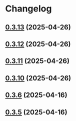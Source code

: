 # Changelog

## [0.3.13](https://github.com/DanielHabenicht/OSHome/compare/v0.3.12...oshome-mdns-v0.3.13) (2025-04-26)

## [0.3.12](https://github.com/DanielHabenicht/OSHome/compare/v0.3.11...oshome-mdns-v0.3.12) (2025-04-26)

## [0.3.11](https://github.com/DanielHabenicht/OSHome/compare/v0.3.10...oshome-mdns-v0.3.11) (2025-04-26)

## [0.3.10](https://github.com/DanielHabenicht/OSHome/compare/v0.3.6...oshome-mdns-v0.3.10) (2025-04-26)

## [0.3.6](https://github.com/DanielHabenicht/OSHome/compare/v0.3.5...oshome-mdns-v0.3.6) (2025-04-16)

## [0.3.5](https://github.com/DanielHabenicht/OSHome/compare/v0.3.5...oshome-mdns-v0.3.5) (2025-04-16)
